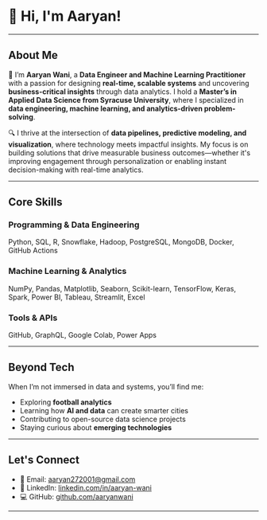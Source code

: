 
# 👋 Hi, I'm Aaryan!

---

## About Me

📁 I’m **Aaryan Wani**, a **Data Engineer and Machine Learning Practitioner** with a passion for designing **real-time, scalable systems** and uncovering **business-critical insights** through data analytics. I hold a **Master’s in Applied Data Science from Syracuse University**, where I specialized in **data engineering, machine learning, and analytics-driven problem-solving**.

🔍 I thrive at the intersection of **data pipelines, predictive modeling, and visualization**, where technology meets impactful insights. My focus is on building solutions that drive measurable business outcomes—whether it's improving engagement through personalization or enabling instant decision-making with real-time analytics.

---

## Core Skills

### Programming & Data Engineering
Python, SQL, R, Snowflake, Hadoop, PostgreSQL, MongoDB, Docker, GitHub Actions

### Machine Learning & Analytics
NumPy, Pandas, Matplotlib, Seaborn, Scikit-learn, TensorFlow, Keras, Spark, Power BI, Tableau, Streamlit, Excel

### Tools & APIs
GitHub, GraphQL, Google Colab, Power Apps

---

## Beyond Tech

When I’m not immersed in data and systems, you’ll find me:
- Exploring **football analytics**
- Learning how **AI and data** can create smarter cities
- Contributing to open-source data science projects
- Staying curious about **emerging technologies**

---

## Let's Connect

- 📧 Email: aaryan272001@gmail.com
- 🔗 LinkedIn: [linkedin.com/in/aaryan-wani](https://www.linkedin.com/in/aaryanwani)
- 💻 GitHub: [github.com/aaryanwani](https://github.com/aaryanwani)

---
